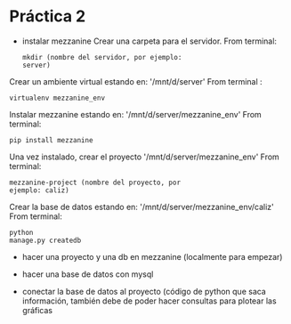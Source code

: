 # Práctica 2

* instalar mezzanine
Crear una carpeta para el servidor.
From terminal: <pre><code>mkdir (nombre del servidor, por ejemplo: server)</code></pre> 

Crear un ambiente virtual estando en: '/mnt/d/server'
From terminal : <pre><code>virtualenv mezzanine_env</code></pre>

Instalar mezzanine estando en: '/mnt/d/server/mezzanine_env'
From terminal: <pre><code>pip install mezzanine</code></pre>

Una vez instalado, crear el proyecto '/mnt/d/server/mezzanine_env'
From terminal: <pre><code>mezzanine-project (nombre del proyecto, por ejemplo: caliz)</code></pre>

Crear la base de datos estando en: '/mnt/d/server/mezzanine_env/caliz'
From terminal: <pre><code>python manage.py createdb</code></pre>


* hacer una proyecto y una db en mezzanine (localmente para empezar)

* hacer una base de datos con mysql
* conectar la base de datos al proyecto (código de python que saca información, también debe de poder hacer consultas para plotear las gráficas
